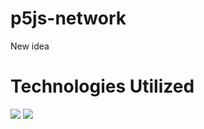 # p5js-network

New idea

# Technologies Utilized

![](https://img.shields.io/badge/JavaScript-F7DF1E?logo=javascript&logoColor=fff&labelColor=555)
![](https://img.shields.io/badge/p5.js-ED225D?logo=p5.js&logoColor=fff&labelColor=555)

